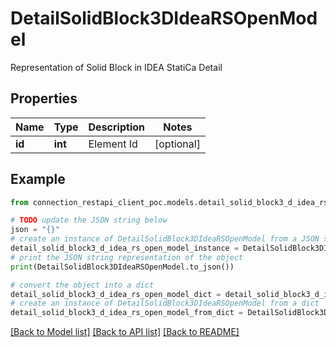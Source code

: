 # DetailSolidBlock3DIdeaRSOpenModel

Representation of Solid Block in IDEA StatiCa Detail

## Properties

Name | Type | Description | Notes
------------ | ------------- | ------------- | -------------
**id** | **int** | Element Id | [optional] 

## Example

```python
from connection_restapi_client_poc.models.detail_solid_block3_d_idea_rs_open_model import DetailSolidBlock3DIdeaRSOpenModel

# TODO update the JSON string below
json = "{}"
# create an instance of DetailSolidBlock3DIdeaRSOpenModel from a JSON string
detail_solid_block3_d_idea_rs_open_model_instance = DetailSolidBlock3DIdeaRSOpenModel.from_json(json)
# print the JSON string representation of the object
print(DetailSolidBlock3DIdeaRSOpenModel.to_json())

# convert the object into a dict
detail_solid_block3_d_idea_rs_open_model_dict = detail_solid_block3_d_idea_rs_open_model_instance.to_dict()
# create an instance of DetailSolidBlock3DIdeaRSOpenModel from a dict
detail_solid_block3_d_idea_rs_open_model_from_dict = DetailSolidBlock3DIdeaRSOpenModel.from_dict(detail_solid_block3_d_idea_rs_open_model_dict)
```
[[Back to Model list]](../README.md#documentation-for-models) [[Back to API list]](../README.md#documentation-for-api-endpoints) [[Back to README]](../README.md)


